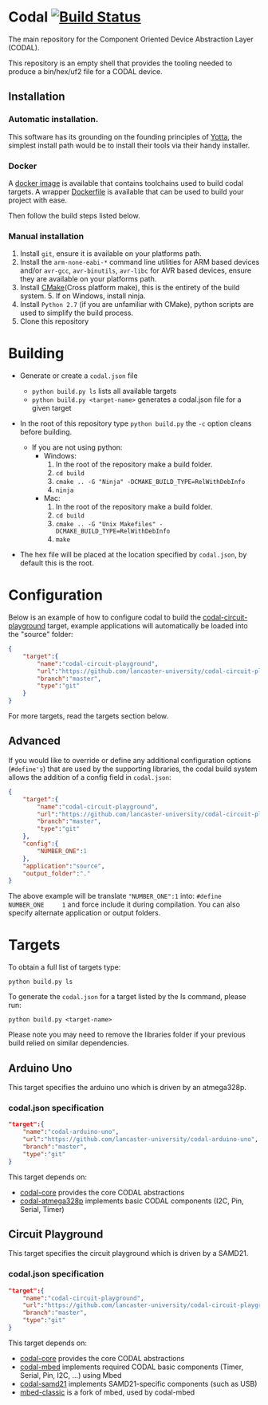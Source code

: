 # Codal [![Build Status](https://travis-ci.org/lancaster-university/codal.svg?branch=master)](https://travis-ci.org/lancaster-university/codal)

The main repository for the Component Oriented Device Abstraction Layer (CODAL).

This repository is an empty shell that provides the tooling needed to produce a bin/hex/uf2 file for a CODAL device.

## Installation

### Automatic installation.

This software has its grounding on the founding principles of [Yotta](https://www.mbed.com/en/platform/software/mbed-yotta/), the simplest install path would be to install their tools via their handy installer.

### Docker

A [docker image](https://hub.docker.com/r/jamesadevine/codal-toolchains/) is available that contains toolchains used to build codal targets. A wrapper [Dockerfile](https://github.com/lancaster-university/codal-docker) is available that can be used to build your project with ease.

Then follow the build steps listed below.

### Manual installation

1. Install `git`, ensure it is available on your platforms path.
2. Install the `arm-none-eabi-*` command line utilities for ARM based devices and/or `avr-gcc`, `avr-binutils`, `avr-libc` for AVR based devices, ensure they are available on your platforms path.
3. Install [CMake](https://cmake.org)(Cross platform make), this is the entirety of the build system.
    5. If on Windows, install ninja.
4. Install `Python 2.7` (if you are unfamiliar with CMake), python scripts are used to simplify the build process.
5. Clone this repository

# Building
- Generate or create a `codal.json` file
    - `python build.py ls` lists all available targets
    - `python build.py <target-name>` generates a codal.json file for a given target
- In the root of this repository type `python build.py` the `-c` option cleans before building.
    - If you are not using python:
        - Windows:
            1. In the root of the repository make a build folder.
            2. `cd build`
            3. `cmake .. -G "Ninja" -DCMAKE_BUILD_TYPE=RelWithDebInfo`
            4. `ninja`
        - Mac:
            1. In the root of the repository make a build folder.
            2. `cd build`
            3. `cmake .. -G "Unix Makefiles" -DCMAKE_BUILD_TYPE=RelWithDebInfo`
            4. `make`

- The hex file will be placed at the location specified by `codal.json`, by default this is the root.

# Configuration

Below is an example of how to configure codal to build the [codal-circuit-playground](https://github.com/lancaster-university/codal-circuit-playground) target, example applications will automatically be loaded into the "source" folder:

```json
{
    "target":{
        "name":"codal-circuit-playground",
        "url":"https://github.com/lancaster-university/codal-circuit-playground",
        "branch":"master",
        "type":"git"
    }
}
```

For more targets, read the targets section below.

## Advanced

If you would like to override or define any additional configuration options (`#define's`) that are used by the supporting libraries, the codal build system allows the addition of a config field in `codal.json`:

```json
{
    "target":{
        "name":"codal-circuit-playground",
        "url":"https://github.com/lancaster-university/codal-circuit-playground",
        "branch":"master",
        "type":"git"
    },
    "config":{
        "NUMBER_ONE":1
    },
    "application":"source",
    "output_folder":"."
}
```

The above example will be translate `"NUMBER_ONE":1` into: `#define NUMBER_ONE     1` and force include it during compilation. You can also specify alternate application or output folders.

# Targets

To obtain a full list of targets type:

```
python build.py ls
```

To generate the `codal.json` for a target listed by the ls command, please run:

```
python build.py <target-name>
```

Please note you may need to remove the libraries folder if your previous build relied on similar dependencies.

## Arduino Uno

This target specifies the arduino uno which is driven by an atmega328p.

### codal.json specification
```json
"target":{
    "name":"codal-arduino-uno",
    "url":"https://github.com/lancaster-university/codal-arduino-uno",
    "branch":"master",
    "type":"git"
}
```
This target depends on:
* [codal-core](https://github.com/lancaster-university/codal-core) provides the core CODAL abstractions
* [codal-atmega328p](https://github.com/lancaster-university/codal-atmega328p) implements basic CODAL components (I2C, Pin, Serial, Timer)

## Circuit Playground

This target specifies the circuit playground which is driven by a SAMD21.

### codal.json specification
```json
"target":{
    "name":"codal-circuit-playground",
    "url":"https://github.com/lancaster-university/codal-circuit-playground",
    "branch":"master",
    "type":"git"
}
```
This target depends on:
* [codal-core](https://github.com/lancaster-university/codal-core) provides the core CODAL abstractions
* [codal-mbed](https://github.com/lancaster-university/codal-mbed) implements required CODAL basic components (Timer, Serial, Pin, I2C, ...) using Mbed
* [codal-samd21](https://github.com/lancaster-university/codal-samd21) implements SAMD21-specific components (such as USB)
* [mbed-classic](https://github.com/lancaster-university/mbed-classic) is a fork of mbed, used by codal-mbed
